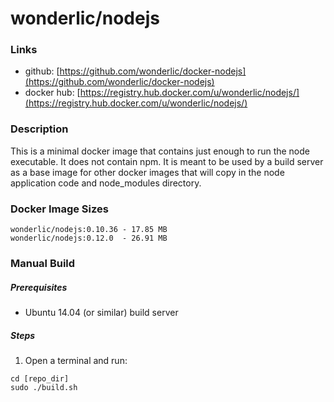 # wonderlic/nodejs

### Links

* github: [https://github.com/wonderlic/docker-nodejs](https://github.com/wonderlic/docker-nodejs)
* docker hub: [https://registry.hub.docker.com/u/wonderlic/nodejs/](https://registry.hub.docker.com/u/wonderlic/nodejs/)

### Description

This is a minimal docker image that contains just enough to run the node executable.
It does not contain npm.
It is meant to be used by a build server as a base image for other docker images that will copy in the node application code and node_modules directory.

### Docker Image Sizes

```
wonderlic/nodejs:0.10.36 - 17.85 MB
wonderlic/nodejs:0.12.0  - 26.91 MB
```

### Manual Build

##### Prerequisites
* Ubuntu 14.04 (or similar) build server

##### Steps
1. Open a terminal and run:
```
cd [repo_dir]
sudo ./build.sh
```

